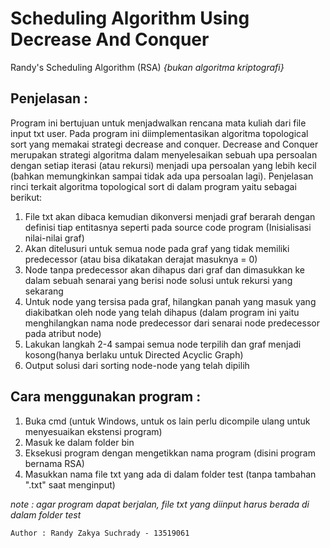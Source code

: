 # Scheduling Algorithm Using Decrease And Conquer
Randy's Scheduling Algorithm (RSA)
*{bukan algoritma kriptografi}*

## Penjelasan :

Program ini bertujuan untuk menjadwalkan rencana mata kuliah dari file input txt user. Pada program ini diimplementasikan algoritma topological sort yang memakai strategi decrease and conquer. Decrease and Conquer merupakan strategi algoritma dalam menyelesaikan sebuah upa persoalan dengan setiap iterasi (atau rekursi) menjadi upa persoalan yang lebih kecil (bahkan memungkinkan sampai tidak ada upa persoalan lagi). Penjelasan rinci terkait algoritma topological sort di dalam program yaitu sebagai berikut:
1. File txt akan dibaca kemudian dikonversi menjadi graf berarah dengan definisi tiap entitasnya seperti pada source code program (Inisialisasi nilai-nilai graf)
2. Akan ditelusuri untuk semua node pada graf yang tidak memiliki predecessor (atau bisa dikatakan derajat masuknya = 0)
3. Node tanpa predecessor akan dihapus dari graf dan dimasukkan ke dalam sebuah senarai yang berisi node solusi untuk rekursi yang sekarang
4. Untuk node yang tersisa pada graf, hilangkan panah yang masuk yang diakibatkan oleh node yang telah dihapus (dalam program ini yaitu menghilangkan nama node predecessor dari senarai node predecessor pada atribut node)
5. Lakukan langkah 2-4 sampai semua node terpilih dan graf menjadi kosong(hanya berlaku untuk Directed Acyclic Graph)
6. Output solusi dari sorting node-node yang telah dipilih

## Cara menggunakan program :

1. Buka cmd (untuk Windows, untuk os lain perlu dicompile ulang untuk menyesuaikan ekstensi program)
2. Masuk ke dalam folder bin
3. Eksekusi program dengan mengetikkan nama program (disini program bernama RSA)
4. Masukkan nama file txt yang ada di dalam folder test (tanpa tambahan ".txt" saat menginput)

*note : agar program dapat berjalan, file txt yang diinput harus berada di dalam folder test*

`Author : Randy Zakya Suchrady - 13519061`
